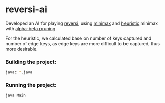 # reversi-ai

Developed an AI for playing [reversi](https://en.wikipedia.org/wiki/Reversi), using [minimax](https://en.wikipedia.org/wiki/Minimax) and [heuristic](
https://en.wikipedia.org/wiki/Heuristic_(computer_science)) minimax with [alpha-beta pruning](https://en.wikipedia.org/wiki/Alpha%E2%80%93beta_pruning).

For the heuristic, we calculated base on number of keys captured and number of edge keys, as edge keys are more difficult to be captured, thus more desirable.

### Building the project:
```bash
javac *.java
```

### Running the project:
```bash
java Main
```
